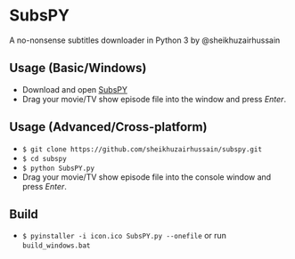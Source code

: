 # SubsPY
A no-nonsense subtitles downloader in Python 3 by @sheikhuzairhussain

## Usage (Basic/Windows)
* Download and open [SubsPY](https://github.com/sheikhuzairhussain/subspy/raw/master/dist/SubsPY.exe)
* Drag your movie/TV show episode file into the window and press *Enter*.

## Usage (Advanced/Cross-platform)
* `$ git clone https://github.com/sheikhuzairhussain/subspy.git`
* `$ cd subspy`
* `$ python SubsPY.py`
* Drag your movie/TV show episode file into the console window and press *Enter*.

## Build
* `$ pyinstaller -i icon.ico SubsPY.py --onefile` or run `build_windows.bat`
